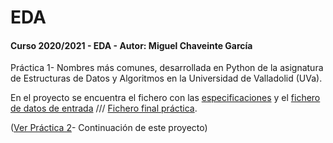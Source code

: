 # EDA
#### Curso 2020/2021 - EDA - Autor: Miguel Chaveinte García 

Práctica 1- Nombres más comunes, desarrollada en Python de la asignatura de Estructuras de Datos y Algoritmos en la Universidad de Valladolid (UVa).

En el proyecto se encuentra el fichero con las [especificaciones](prac2021a.pdf) y el [fichero de datos de entrada](personas_va.txt) /// [Fichero final práctica](main.py).

([Ver Práctica 2](https://github.com/miguelchaveinte/EDA_Practica2)- Continuación de este proyecto)
